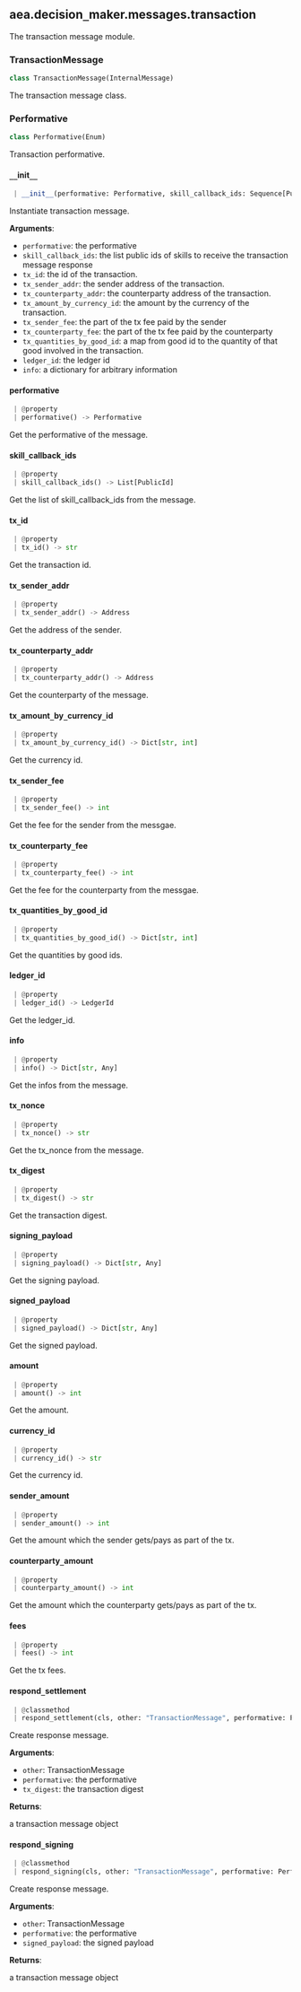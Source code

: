 <a name=".aea.decision_maker.messages.transaction"></a>
## aea.decision`_`maker.messages.transaction

The transaction message module.

<a name=".aea.decision_maker.messages.transaction.TransactionMessage"></a>
### TransactionMessage

```python
class TransactionMessage(InternalMessage)
```

The transaction message class.

<a name=".aea.decision_maker.messages.transaction.TransactionMessage.Performative"></a>
### Performative

```python
class Performative(Enum)
```

Transaction performative.

<a name=".aea.decision_maker.messages.transaction.TransactionMessage.__init__"></a>
#### `__`init`__`

```python
 | __init__(performative: Performative, skill_callback_ids: Sequence[PublicId], tx_id: TransactionId, tx_sender_addr: Address, tx_counterparty_addr: Address, tx_amount_by_currency_id: Dict[str, int], tx_sender_fee: int, tx_counterparty_fee: int, tx_quantities_by_good_id: Dict[str, int], ledger_id: LedgerId, info: Dict[str, Any], **kwargs)
```

Instantiate transaction message.

**Arguments**:

- `performative`: the performative
- `skill_callback_ids`: the list public ids of skills to receive the transaction message response
- `tx_id`: the id of the transaction.
- `tx_sender_addr`: the sender address of the transaction.
- `tx_counterparty_addr`: the counterparty address of the transaction.
- `tx_amount_by_currency_id`: the amount by the currency of the transaction.
- `tx_sender_fee`: the part of the tx fee paid by the sender
- `tx_counterparty_fee`: the part of the tx fee paid by the counterparty
- `tx_quantities_by_good_id`: a map from good id to the quantity of that good involved in the transaction.
- `ledger_id`: the ledger id
- `info`: a dictionary for arbitrary information

<a name=".aea.decision_maker.messages.transaction.TransactionMessage.performative"></a>
#### performative

```python
 | @property
 | performative() -> Performative
```

Get the performative of the message.

<a name=".aea.decision_maker.messages.transaction.TransactionMessage.skill_callback_ids"></a>
#### skill`_`callback`_`ids

```python
 | @property
 | skill_callback_ids() -> List[PublicId]
```

Get the list of skill_callback_ids from the message.

<a name=".aea.decision_maker.messages.transaction.TransactionMessage.tx_id"></a>
#### tx`_`id

```python
 | @property
 | tx_id() -> str
```

Get the transaction id.

<a name=".aea.decision_maker.messages.transaction.TransactionMessage.tx_sender_addr"></a>
#### tx`_`sender`_`addr

```python
 | @property
 | tx_sender_addr() -> Address
```

Get the address of the sender.

<a name=".aea.decision_maker.messages.transaction.TransactionMessage.tx_counterparty_addr"></a>
#### tx`_`counterparty`_`addr

```python
 | @property
 | tx_counterparty_addr() -> Address
```

Get the counterparty of the message.

<a name=".aea.decision_maker.messages.transaction.TransactionMessage.tx_amount_by_currency_id"></a>
#### tx`_`amount`_`by`_`currency`_`id

```python
 | @property
 | tx_amount_by_currency_id() -> Dict[str, int]
```

Get the currency id.

<a name=".aea.decision_maker.messages.transaction.TransactionMessage.tx_sender_fee"></a>
#### tx`_`sender`_`fee

```python
 | @property
 | tx_sender_fee() -> int
```

Get the fee for the sender from the messgae.

<a name=".aea.decision_maker.messages.transaction.TransactionMessage.tx_counterparty_fee"></a>
#### tx`_`counterparty`_`fee

```python
 | @property
 | tx_counterparty_fee() -> int
```

Get the fee for the counterparty from the messgae.

<a name=".aea.decision_maker.messages.transaction.TransactionMessage.tx_quantities_by_good_id"></a>
#### tx`_`quantities`_`by`_`good`_`id

```python
 | @property
 | tx_quantities_by_good_id() -> Dict[str, int]
```

Get the quantities by good ids.

<a name=".aea.decision_maker.messages.transaction.TransactionMessage.ledger_id"></a>
#### ledger`_`id

```python
 | @property
 | ledger_id() -> LedgerId
```

Get the ledger_id.

<a name=".aea.decision_maker.messages.transaction.TransactionMessage.info"></a>
#### info

```python
 | @property
 | info() -> Dict[str, Any]
```

Get the infos from the message.

<a name=".aea.decision_maker.messages.transaction.TransactionMessage.tx_nonce"></a>
#### tx`_`nonce

```python
 | @property
 | tx_nonce() -> str
```

Get the tx_nonce from the message.

<a name=".aea.decision_maker.messages.transaction.TransactionMessage.tx_digest"></a>
#### tx`_`digest

```python
 | @property
 | tx_digest() -> str
```

Get the transaction digest.

<a name=".aea.decision_maker.messages.transaction.TransactionMessage.signing_payload"></a>
#### signing`_`payload

```python
 | @property
 | signing_payload() -> Dict[str, Any]
```

Get the signing payload.

<a name=".aea.decision_maker.messages.transaction.TransactionMessage.signed_payload"></a>
#### signed`_`payload

```python
 | @property
 | signed_payload() -> Dict[str, Any]
```

Get the signed payload.

<a name=".aea.decision_maker.messages.transaction.TransactionMessage.amount"></a>
#### amount

```python
 | @property
 | amount() -> int
```

Get the amount.

<a name=".aea.decision_maker.messages.transaction.TransactionMessage.currency_id"></a>
#### currency`_`id

```python
 | @property
 | currency_id() -> str
```

Get the currency id.

<a name=".aea.decision_maker.messages.transaction.TransactionMessage.sender_amount"></a>
#### sender`_`amount

```python
 | @property
 | sender_amount() -> int
```

Get the amount which the sender gets/pays as part of the tx.

<a name=".aea.decision_maker.messages.transaction.TransactionMessage.counterparty_amount"></a>
#### counterparty`_`amount

```python
 | @property
 | counterparty_amount() -> int
```

Get the amount which the counterparty gets/pays as part of the tx.

<a name=".aea.decision_maker.messages.transaction.TransactionMessage.fees"></a>
#### fees

```python
 | @property
 | fees() -> int
```

Get the tx fees.

<a name=".aea.decision_maker.messages.transaction.TransactionMessage.respond_settlement"></a>
#### respond`_`settlement

```python
 | @classmethod
 | respond_settlement(cls, other: "TransactionMessage", performative: Performative, tx_digest: Optional[str] = None) -> "TransactionMessage"
```

Create response message.

**Arguments**:

- `other`: TransactionMessage
- `performative`: the performative
- `tx_digest`: the transaction digest

**Returns**:

a transaction message object

<a name=".aea.decision_maker.messages.transaction.TransactionMessage.respond_signing"></a>
#### respond`_`signing

```python
 | @classmethod
 | respond_signing(cls, other: "TransactionMessage", performative: Performative, signed_payload: Optional[Dict[str, Any]] = None) -> "TransactionMessage"
```

Create response message.

**Arguments**:

- `other`: TransactionMessage
- `performative`: the performative
- `signed_payload`: the signed payload

**Returns**:

a transaction message object

